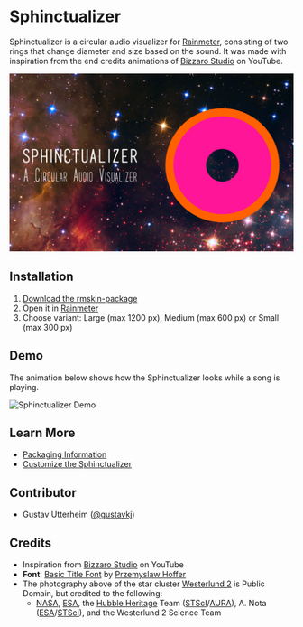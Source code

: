 # Sphinctualizer
Sphinctualizer is a circular audio visualizer for [Rainmeter](https://www.rainmeter.net/), consisting of two rings that change diameter and size based on the sound. It was made with inspiration from the end credits animations of [Bizzaro Studio](https://www.youtube.com/user/TheBayrShow) on YouTube.

![Sphinctualizer Promo](docs/sphinctualizer-promo.png)

## Installation

1. [Download the rmskin-package](Packaged/Sphinctualizer_1.0.rmskin?raw=true)
2. Open it in [Rainmeter](https://www.rainmeter.net/)
3. Choose variant: Large (max 1200 px), Medium (max 600 px) or Small (max 300 px)

## Demo

The animation below shows how the Sphinctualizer looks while a song is playing.

![Sphinctualizer Demo](docs/sphinctualizer-demo.gif)

## Learn More

* [Packaging Information](docs/packaging-information.md)
* [Customize the Sphinctualizer](docs/customize-the-sphinctualizer.md)

## Contributor

* Gustav Utterheim ([@gustavkj](https://github.com/gustavkj))

## Credits

* Inspiration from [Bizzaro Studio](https://www.youtube.com/user/TheBayrShow) on YouTube
* **Font**: [Basic Title Font](http://www.dafont.com/basic-title-font.font) by [Przemyslaw Hoffer](http://www.dafont.com/przemyslaw-hoffer.d4259)
* The photography above of the star cluster [Westerlund 2](http://hubblesite.org/newscenter/archive/releases/2015/12/) is Public Domain, but credited to the following:
	* [NASA](http://www.nasa.gov/), [ESA](http://www.spacetelescope.org/), the [Hubble Heritage](http://heritage.stsci.edu/) Team ([STScI](http://www.stsci.edu/)/[AURA](http://www.aura-astronomy.org/)), A. Nota  ([ESA](http://www.spacetelescope.org/)/[STScI](http://www.stsci.edu/)), and the Westerlund 2 Science Team
